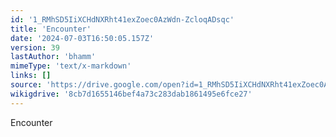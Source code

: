 ```yaml
---
id: '1_RMhSD5IiXCHdNXRht41exZoec0AzWdn-ZcloqADsqc'
title: 'Encounter'
date: '2024-07-03T16:50:05.157Z'
version: 39
lastAuthor: 'bhamm'
mimeType: 'text/x-markdown'
links: []
source: 'https://drive.google.com/open?id=1_RMhSD5IiXCHdNXRht41exZoec0AzWdn-ZcloqADsqc'
wikigdrive: '8cb7d1655146bef4a73c283dab1861495e6fce27'
---
```

Encounter
